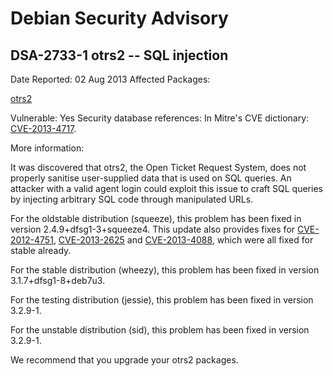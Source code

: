 
Debian Security Advisory
========================


DSA-2733-1 otrs2 -- SQL injection
---------------------------------



Date Reported:
02 Aug 2013
Affected Packages:

[otrs2](https://packages.debian.org/src:otrs2)

Vulnerable:
Yes
Security database references:
In Mitre's CVE dictionary: [CVE-2013-4717](https://security-tracker.debian.org/tracker/CVE-2013-4717).  

More information:

It was discovered that otrs2, the Open Ticket Request System, does not
properly sanitise user-supplied data that is used on SQL queries. An
attacker with a valid agent login could exploit this issue to craft SQL
queries by injecting arbitrary SQL code through manipulated URLs.


For the oldstable distribution (squeeze), this problem has been fixed in
version 2.4.9+dfsg1-3+squeeze4. This update also provides fixes for
[CVE-2012-4751](https://security-tracker.debian.org/tracker/CVE-2012-4751), [CVE-2013-2625](https://security-tracker.debian.org/tracker/CVE-2013-2625) and [CVE-2013-4088](https://security-tracker.debian.org/tracker/CVE-2013-4088), which were all fixed for
stable already.


For the stable distribution (wheezy), this problem has been fixed in
version 3.1.7+dfsg1-8+deb7u3.


For the testing distribution (jessie), this problem has been fixed in
version 3.2.9-1.


For the unstable distribution (sid), this problem has been fixed in
version 3.2.9-1.


We recommend that you upgrade your otrs2 packages.





